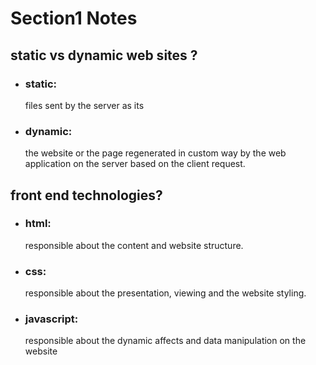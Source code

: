 # Section1 Notes

## static vs dynamic web sites ?

- ### static:
  files sent by the server as its
- ### dynamic:
  the website or the page regenerated in custom way by the web application on the server based on the client request.

## front end technologies?

- ### html:
  responsible about the content and website structure.
- ### css:
  responsible about the presentation, viewing and the website styling.
- ### javascript:
  responsible about the dynamic affects and data manipulation on the website
